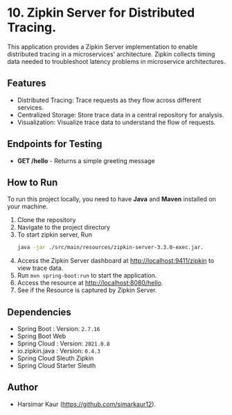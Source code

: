 # 10. Zipkin Server for Distributed Tracing.

This application provides a Zipkin Server implementation to enable distributed tracing in a microservices' architecture.
Zipkin collects timing data needed to troubleshoot latency problems in microservice architectures.

## Features

* Distributed Tracing: Trace requests as they flow across different services.
* Centralized Storage: Store trace data in a central repository for analysis.
* Visualization: Visualize trace data to understand the flow of requests.

## Endpoints for Testing

* **GET /hello** - Returns a simple greeting message

## How to Run

To run this project locally, you need to have **Java** and **Maven** installed on your machine.

1. Clone the repository
2. Navigate to the project directory
3. To start zipkin server, Run
   ```sh 
   java -jar ./src/main/resources/zipkin-server-3.3.0-exec.jar.
   ```
4. Access the Zipkin Server dashboard at [http://localhost:9411/zipkin](http://localhost:9411/zipkin) to view trace data.
5. Run `mvn spring-boot:run` to start the application.
6. Access the resource at [http://localhost:8080/hello](http://localhost:8080/hello).
7. See if the Resource is captured by Zipkin Server.

## Dependencies

- Spring Boot : Version: `2.7.16`
- Spring Boot Web
- Spring Cloud : Version: `2021.0.8`
- io.zipkin.java : Version: `0.4.3`
- Spring Cloud Sleuth Zipkin
- Spring Cloud Starter Sleuth

## Author

- Harsimar Kaur (https://github.com/simarkaur12).